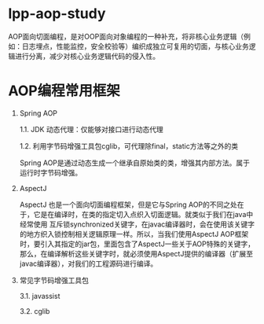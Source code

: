 # lpp-aop-study
AOP面向切面编程，是对OOP面向对象编程的一种补充，将非核心业务逻辑（例如：日志埋点，性能监控，安全校验等）编织成独立可复用的切面，与核心业务逻辑进行分离，减少对核心业务逻辑代码的侵入性。

# AOP编程常用框架
1. Spring AOP
   
   1.1. JDK 动态代理：仅能够对接口进行动态代理
   
   1.2. 利用字节码增强工具包cglib，可代理除final，static方法等之外的类
   
   Spring AOP是通过动态生成一个继承自原始类的类，增强其内部方法。属于运行时字节码增强。

2. AspectJ
  
   AspectJ 也是一个面向切面编程框架，但是它与Spring AOP的不同之处在于，它是在编译时，在类的指定切入点织入切面逻辑。就类似于我们在java中经常使用
   互斥锁synchronized关键字，在javac编译器时，会在使用该关键字的地方织入锁控制相关逻辑原理一样。所以，当我们使用AspectJ AOP框架时，要引入其指定的jar包，里面包含了AspectJ一些关于AOP特殊的关键字，那么，在编译解析这些关键字时，就必须使用AspectJ提供的编译器（扩展至javac编译器），对我们的工程源码进行编译。
   
3. 常见字节码增强工具包
   
   3.1. javassist
   
   3.2. cglib
  


